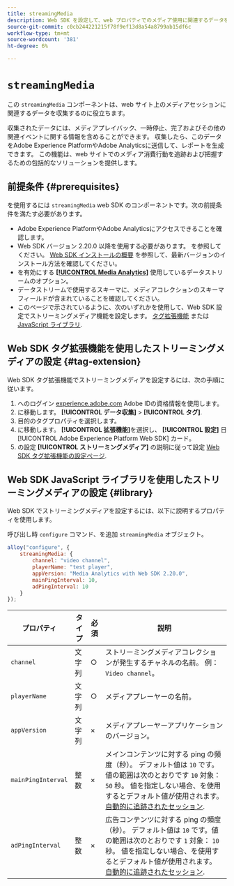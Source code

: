 ```yaml
---
title: streamingMedia
description: Web SDK を設定して、web プロパティでのメディア使用に関連するデータを収集します。
source-git-commit: c0cb244221215f78f9ef13d8a54a8799ab15df6c
workflow-type: tm+mt
source-wordcount: '381'
ht-degree: 6%

---
```



# `streamingMedia`

この `streamingMedia` コンポーネントは、web サイト上のメディアセッションに関連するデータを収集するのに役立ちます。

収集されたデータには、メディアプレイバック、一時停止、完了およびその他の関連イベントに関する情報を含めることができます。 収集したら、このデータをAdobe Experience PlatformやAdobe Analyticsに送信して、レポートを生成できます。 この機能は、web サイトでのメディア消費行動を追跡および把握するための包括的なソリューションを提供します。

## 前提条件 {#prerequisites}

を使用するには `streamingMedia` web SDK のコンポーネントです。次の前提条件を満たす必要があります。

* Adobe Experience PlatformやAdobe Analyticsにアクセスできることを確認します。
* Web SDK バージョン 2.20.0 以降を使用する必要があります。 を参照してください。 [Web SDK インストールの概要](../../install/overview.md) を参照して、最新バージョンのインストール方法を確認してください。
* を有効にする **[[!UICONTROL Media Analytics]](../../../datastreams/configure.md#advanced-options)** 使用しているデータストリームのオプション。
* データストリームで使用するスキーマに、メディアコレクションのスキーマフィールドが含まれていることを確認してください。
* このページで示されているように、次のいずれかを使用して、Web SDK 設定でストリーミングメディア機能を設定します。 [タグ拡張機能](#tag-extension) または [JavaScript ライブラリ](#library).

## Web SDK タグ拡張機能を使用したストリーミングメディアの設定 {#tag-extension}

Web SDK タグ拡張機能でストリーミングメディアを設定するには、次の手順に従います。

1. へのログイン [experience.adobe.com](https://experience.adobe.com) Adobe IDの資格情報を使用します。
1. に移動します。 **[!UICONTROL データ収集]** > **[!UICONTROL タグ]**.
1. 目的のタグプロパティを選択します。
1. に移動します。 **[!UICONTROL 拡張機能]**&#x200B;を選択し、 **[!UICONTROL 設定]** 日 [!UICONTROL Adobe Experience Platform Web SDK] カード。
1. の設定 **[!UICONTROL ストリーミングメディア]** の説明に従って設定 [Web SDK タグ拡張機能の設定ページ](../../../tags/extensions/client/web-sdk/web-sdk-extension-configuration.md#media-collection).

## Web SDK JavaScript ライブラリを使用したストリーミングメディアの設定 {#library}

Web SDK でストリーミングメディアを設定するには、以下に説明するプロパティを使用します。

呼び出し時 `configure` コマンド、を追加 `streamingMedia` オブジェクト。

```js
alloy("configure", {
    streamingMedia: {
        channel: "video channel",
        playerName: "test player",
        appVersion: "Media Analytics with Web SDK 2.20.0",
        mainPingInterval: 10,
        adPingInterval: 10
    }
});
```

| プロパティ | タイプ | 必須 | 説明 |
|---------|----------|---------|---------|
| `channel` | 文字列 | ○ | ストリーミングメディアコレクションが発生するチャネルの名前。 例：`Video channel`。 |
| `playerName` | 文字列 | ○ | メディアプレーヤーの名前。 |
| `appVersion` | 文字列 | × | メディアプレーヤーアプリケーションのバージョン。 |
| `mainPingInterval` | 整数 | × | メインコンテンツに対する ping の頻度（秒）。 デフォルト値は `10` です。値の範囲は次のとおりです `10` 対象： `50` 秒。  値を指定しない場合、を使用するとデフォルト値が使用されます。 [自動的に追跡されたセッション](../createmediasession.md#automatic). |
| `adPingInterval` | 整数 | × | 広告コンテンツに対する ping の頻度（秒）。 デフォルト値は `10` です。値の範囲は次のとおりです `1` 対象： `10` 秒。 値を指定しない場合、を使用するとデフォルト値が使用されます。 [自動的に追跡されたセッション](../createmediasession.md#automatic). |

